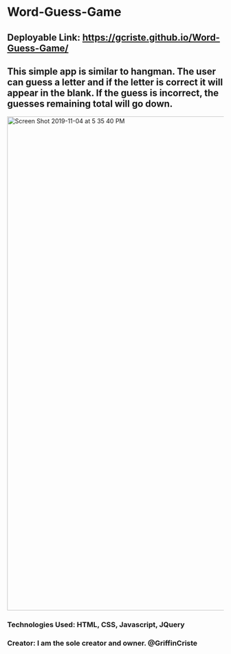 # Word-Guess-Game

## Deployable Link: https://gcriste.github.io/Word-Guess-Game/

## This simple app is similar to hangman.  The user can guess a letter and if the letter is correct it will appear in the blank. If the guess is incorrect, the guesses remaining total will go down.

<img width="1148" alt="Screen Shot 2019-11-04 at 5 35 40 PM" src="https://user-images.githubusercontent.com/49124794/68166938-916b9680-ff29-11e9-9a3b-71645c59db03.png">

### Technologies Used: HTML, CSS, Javascript, JQuery

### Creator: I am the sole creator and owner. @GriffinCriste
